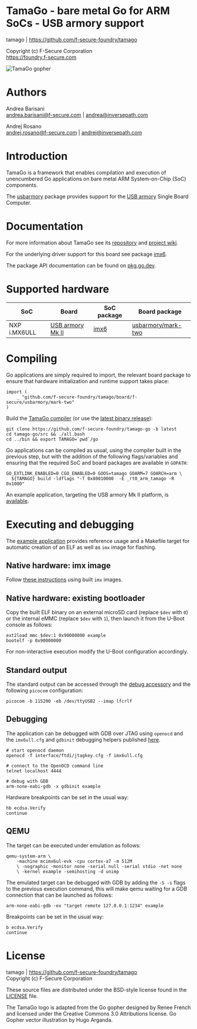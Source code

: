 TamaGo - bare metal Go for ARM SoCs - USB armory support
========================================================

tamago | https://github.com/f-secure-foundry/tamago  

Copyright (c) F-Secure Corporation  
https://foundry.f-secure.com

![TamaGo gopher](https://github.com/f-secure-foundry/tamago/wiki/images/tamago.svg?sanitize=true)

Authors
=======

Andrea Barisani  
andrea.barisani@f-secure.com | andrea@inversepath.com  

Andrej Rosano  
andrej.rosano@f-secure.com   | andrej@inversepath.com  

Introduction
============

TamaGo is a framework that enables compilation and execution of unencumbered Go
applications on bare metal ARM System-on-Chip (SoC) components.

The [usbarmory](https://github.com/f-secure-foundry/tamago/tree/master/board/f-secure/usbarmory)
package provides support for the [USB armory](https://github.com/f-secure-foundry/usbarmory/wiki)
Single Board Computer.

Documentation
=============

For more information about TamaGo see its
[repository](https://github.com/f-secure-foundry/tamago) and
[project wiki](https://github.com/f-secure-foundry/tamago/wiki).

For the underlying driver support for this board see package
[imx6](https://github.com/f-secure-foundry/tamago/tree/master/soc/imx6).

The package API documentation can be found on
[pkg.go.dev](https://pkg.go.dev/github.com/f-secure-foundry/tamago).

Supported hardware
==================

| SoC           | Board                                                                  | SoC package                                                         | Board package                                                                                   |
|---------------|------------------------------------------------------------------------|---------------------------------------------------------------------|-------------------------------------------------------------------------------------------------|
| NXP i.MX6ULL  | [USB armory Mk II](https://github.com/f-secure-foundry/usbarmory/wiki) | [imx6](https://github.com/f-secure-foundry/tamago/tree/master/soc/imx6) | [usbarmory/mark-two](https://github.com/f-secure-foundry/tamago/tree/master/board/f-secure/usbarmory/mark-two) |

Compiling
=========

Go applications are simply required to import, the relevant board package to
ensure that hardware initialization and runtime support takes place:

```golang
import (
	_ "github.com/f-secure-foundry/tamago/board/f-secure/usbarmory/mark-two"
)
```

Build the [TamaGo compiler](https://github.com/f-secure-foundry/tamago-go)
(or use the [latest binary release](https://github.com/f-secure-foundry/tamago-go/releases/latest)):

```
git clone https://github.com/f-secure-foundry/tamago-go -b latest
cd tamago-go/src && ./all.bash
cd ../bin && export TAMAGO=`pwd`/go
```

Go applications can be compiled as usual, using the compiler built in the
previous step, but with the addition of the following flags/variables and
ensuring that the required SoC and board packages are available in `GOPATH`:

```
GO_EXTLINK_ENABLED=0 CGO_ENABLED=0 GOOS=tamago GOARM=7 GOARCH=arm \
  ${TAMAGO} build -ldflags "-T 0x80010000  -E _rt0_arm_tamago -R 0x1000"
```

An example application, targeting the USB armory Mk II platform,
is [available](https://github.com/f-secure-foundry/tamago-example).

Executing and debugging
=======================

The [example application](https://github.com/f-secure-foundry/tamago-example)
provides reference usage and a Makefile target for automatic creation of an ELF
as well as `imx` image for flashing.

Native hardware: imx image
--------------------------

Follow [these instructions](https://github.com/f-secure-foundry/usbarmory/wiki/Boot-Modes-(Mk-II)#flashing-bootable-images-on-externalinternal-media)
using built `imx` images.

Native hardware: existing bootloader
------------------------------------

Copy the built ELF binary on an external microSD card (replace `$dev` with `0`)
or the internal eMMC (replace `$dev` with `1`), then launch it from the U-Boot
console as follows:

```
ext2load mmc $dev:1 0x90000000 example
bootelf -p 0x90000000
```

For non-interactive execution modify the U-Boot configuration accordingly.

Standard output
---------------

The standard output can be accessed through the
[debug accessory](https://github.com/f-secure-foundry/usbarmory/tree/master/hardware/mark-two-debug-accessory)
and the following `picocom` configuration:

```
picocom -b 115200 -eb /dev/ttyUSB2 --imap lfcrlf
```

Debugging
---------

The application can be debugged with GDB over JTAG using `openocd` and the
`imx6ull.cfg` and `gdbinit` debugging helpers published
[here](https://github.com/f-secure-foundry/tamago/tree/master/_dev).

```
# start openocd daemon
openocd -f interface/ftdi/jtagkey.cfg -f imx6ull.cfg

# connect to the OpenOCD command line
telnet localhost 4444

# debug with GDB
arm-none-eabi-gdb -x gdbinit example
```

Hardware breakpoints can be set in the usual way:

```
hb ecdsa.Verify
continue
```

QEMU
----

The target can be executed under emulation as follows:

```
qemu-system-arm \
	-machine mcimx6ul-evk -cpu cortex-a7 -m 512M
	\ -nographic -monitor none -serial null -serial stdio -net none
	\ -kernel example -semihosting -d unimp
```

The emulated target can be debugged with GDB by adding the `-S -s` flags to the
previous execution command, this will make qemu waiting for a GDB connection
that can be launched as follows:

```
arm-none-eabi-gdb -ex "target remote 127.0.0.1:1234" example
```

Breakpoints can be set in the usual way:

```
b ecdsa.Verify
continue
```

License
=======

tamago | https://github.com/f-secure-foundry/tamago  
Copyright (c) F-Secure Corporation

These source files are distributed under the BSD-style license found in the
[LICENSE](https://github.com/f-secure-foundry/tamago/blob/master/LICENSE) file.

The TamaGo logo is adapted from the Go gopher designed by Renee French and
licensed under the Creative Commons 3.0 Attributions license. Go Gopher vector
illustration by Hugo Arganda.
